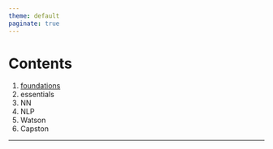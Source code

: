 ```yaml
---
theme: default
paginate: true
---
```

# Contents

1) [foundations](./foundations.html)
2) essentials
3) NN
4) NLP
5) Watson
6) Capston

---
